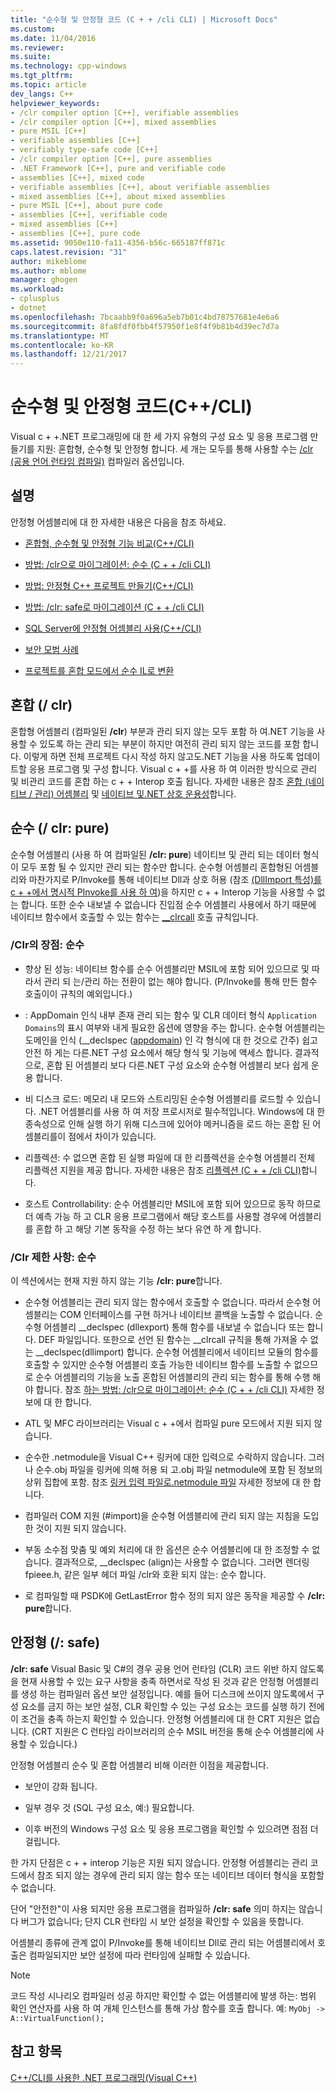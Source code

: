 ```yaml
---
title: "순수형 및 안정형 코드 (C + + /cli CLI) | Microsoft Docs"
ms.custom: 
ms.date: 11/04/2016
ms.reviewer: 
ms.suite: 
ms.technology: cpp-windows
ms.tgt_pltfrm: 
ms.topic: article
dev_langs: C++
helpviewer_keywords:
- /clr compiler option [C++], verifiable assemblies
- /clr compiler option [C++], mixed assemblies
- pure MSIL [C++]
- verifiable assemblies [C++]
- verifiably type-safe code [C++]
- /clr compiler option [C++], pure assemblies
- .NET Framework [C++], pure and verifiable code
- assemblies [C++], mixed code
- verifiable assemblies [C++], about verifiable assemblies
- mixed assemblies [C++], about mixed assemblies
- pure MSIL [C++], about pure code
- assemblies [C++], verifiable code
- mixed assemblies [C++]
- assemblies [C++], pure code
ms.assetid: 9050e110-fa11-4356-b56c-665187ff871c
caps.latest.revision: "31"
author: mikeblome
ms.author: mblome
manager: ghogen
ms.workload:
- cplusplus
- dotnet
ms.openlocfilehash: 7bcaabb9f0a696a5eb7b01c4bd78757681e4e6a6
ms.sourcegitcommit: 8fa8fdf0fbb4f57950f1e8f4f9b81b4d39ec7d7a
ms.translationtype: MT
ms.contentlocale: ko-KR
ms.lasthandoff: 12/21/2017
---
```

# <a name="pure-and-verifiable-code-ccli"></a>순수형 및 안정형 코드(C++/CLI)
Visual c + +.NET 프로그래밍에 대 한 세 가지 유형의 구성 요소 및 응용 프로그램 만들기를 지원: 혼합형, 순수형 및 안정형 합니다. 세 개는 모두를 통해 사용할 수는 [/clr (공용 언어 런타임 컴파일)](../build/reference/clr-common-language-runtime-compilation.md) 컴파일러 옵션입니다.  
  
## <a name="remarks"></a>설명  
 안정형 어셈블리에 대 한 자세한 내용은 다음을 참조 하세요.  
  
-   [혼합형, 순수형 및 안정형 기능 비교(C++/CLI)](../dotnet/mixed-pure-and-verifiable-feature-comparison-cpp-cli.md)  
  
-   [방법: /clr으로 마이그레이션: 순수 (C + + /cli CLI)](../dotnet/how-to-migrate-to-clr-pure-cpp-cli.md)  
  
-   [방법: 안정형 C++ 프로젝트 만들기(C++/CLI)](../dotnet/how-to-create-verifiable-cpp-projects-cpp-cli.md)  
  
-   [방법: /clr: safe로 마이그레이션 (C + + /cli CLI)](../dotnet/how-to-migrate-to-clr-safe-cpp-cli.md)  
  
-   [SQL Server에 안정형 어셈블리 사용(C++/CLI)](../dotnet/using-verifiable-assemblies-with-sql-server-cpp-cli.md)  
  
-   [보안 모범 사례](../security/security-best-practices-for-cpp.md)  
  
-   [프로젝트를 혼합 모드에서 순수 IL로 변환](../dotnet/converting-projects-from-mixed-mode-to-pure-intermediate-language.md)  
  
## <a name="mixed-clr"></a>혼합 (/ clr)  
 혼합형 어셈블리 (컴파일된 **/clr**) 부분과 관리 되지 않는 모두 포함 하 여.NET 기능을 사용할 수 있도록 하는 관리 되는 부분이 하지만 여전히 관리 되지 않는 코드를 포함 합니다. 이렇게 하면 전체 프로젝트 다시 작성 하지 않고도.NET 기능을 사용 하도록 업데이트할 응용 프로그램 및 구성 합니다. Visual c + +를 사용 하 여 이러한 방식으로 관리 및 비관리 코드를 혼합 하는 c + + Interop 호출 됩니다. 자세한 내용은 참조 [혼합 (네이티브 / 관리) 어셈블리](../dotnet/mixed-native-and-managed-assemblies.md) 및 [네이티브 및.NET 상호 운용성](../dotnet/native-and-dotnet-interoperability.md)합니다.  
  
## <a name="pure-clrpure"></a>순수 (/ clr: pure)  
 순수형 어셈블리 (사용 하 여 컴파일된 **/clr: pure**) 네이티브 및 관리 되는 데이터 형식이 모두 포함 될 수 있지만 관리 되는 함수만 합니다. 순수형 어셈블리 혼합형된 어셈블리와 마찬가지로 P/Invoke를 통해 네이티브 Dll과 상호 허용 (참조 [(DllImport 특성)를 c + +에서 명시적 PInvoke를 사용 하 여](../dotnet/using-explicit-pinvoke-in-cpp-dllimport-attribute.md))을 하지만 c + + Interop 기능을 사용할 수 없는 합니다. 또한 순수 내보낼 수 없습니다 진입점 순수 어셈블리 사용에서 하기 때문에 네이티브 함수에서 호출할 수 있는 함수는 [__clrcall](../cpp/clrcall.md) 호출 규칙입니다.  
  
### <a name="advantages-of-clrpure"></a>/Clr의 장점: 순수  
  
-   향상 된 성능: 네이티브 함수를 순수 어셈블리만 MSIL에 포함 되어 있으므로 및 따라서 관리 되 는/관리 하는 전환이 없는 해야 합니다. (P/Invoke를 통해 만든 함수 호출이이 규칙의 예외입니다.)  
  
-   : AppDomain 인식 내부 존재 관리 되는 함수 및 CLR 데이터 형식 `Application Domains`의 표시 여부와 내게 필요한 옵션에 영향을 주는 합니다. 순수형 어셈블리는 도메인을 인식 (__declspec ([appdomain](../cpp/appdomain.md)) 인 각 형식에 대 한 것으로 간주) 쉽고 안전 하 게는 다른.NET 구성 요소에서 해당 형식 및 기능에 액세스 합니다. 결과적으로, 혼합 된 어셈블리 보다 다른.NET 구성 요소와 순수형 어셈블리 보다 쉽게 운용 합니다.  
  
-   비 디스크 로드: 메모리 내 모드와 스트리밍된 순수형 어셈블리를 로드할 수 있습니다. .NET 어셈블리를 사용 하 여 저장 프로시저로 필수적입니다. Windows에 대 한 종속성으로 인해 실행 하기 위해 디스크에 있어야 메커니즘을 로드 하는 혼합 된 어셈블리를이 점에서 차이가 있습니다.  
  
-   리플렉션: 수 없으면 혼합 된 실행 파일에 대 한 리플렉션을 순수형 어셈블리 전체 리플렉션 지원을 제공 합니다. 자세한 내용은 참조 [리플렉션 (C + + /cli CLI)](../dotnet/reflection-cpp-cli.md)합니다.  
  
-   호스트 Controllability: 순수 어셈블리만 MSIL에 포함 되어 있으므로 동작 하므로 더 예측 가능 하 고 CLR 응용 프로그램에서 해당 호스트를 사용할 경우에 어셈블리를 혼합 하 고 해당 기본 동작을 수정 하는 보다 유연 하 게 합니다.  
  
### <a name="limitations-of-clrpure"></a>/Clr 제한 사항: 순수  
 이 섹션에서는 현재 지원 하지 않는 기능 **/clr: pure**합니다.  
  
-   순수형 어셈블리는 관리 되지 않는 함수에서 호출할 수 없습니다. 따라서 순수형 어셈블리는 COM 인터페이스를 구현 하거나 네이티브 콜백을 노출할 수 없습니다. 순수형 어셈블리 __declspec (dllexport) 통해 함수를 내보낼 수 없습니다 또는 합니다. DEF 파일입니다. 또한으로 선언 된 함수는 \__clrcall 규칙을 통해 가져올 수 없는 \__declspec(dllimport) 합니다. 순수형 어셈블리에서 네이티브 모듈의 함수를 호출할 수 있지만 순수형 어셈블리 호출 가능한 네이티브 함수를 노출할 수 없으므로 순수 어셈블리의 기능을 노출 혼합된 어셈블리의 관리 되는 함수를 통해 수행 해야 합니다. 참조 [하는 방법: /clr으로 마이그레이션: 순수 (C + + /cli CLI)](../dotnet/how-to-migrate-to-clr-pure-cpp-cli.md) 자세한 정보에 대 한 합니다.  
  
-   ATL 및 MFC 라이브러리는 Visual c + +에서 컴파일 pure 모드에서 지원 되지 않습니다.  
  
-   순수한 .netmodule을 Visual C++ 링커에 대한 입력으로 수락하지 않습니다. 그러나 순수.obj 파일을 링커에 의해 허용 되 고.obj 파일 netmodule에 포함 된 정보의 상위 집합에 포함. 참조 [링커 입력 파일로.netmodule 파일](../build/reference/netmodule-files-as-linker-input.md) 자세한 정보에 대 한 합니다.  
  
-   컴파일러 COM 지원 (#import)을 순수형 어셈블리에 관리 되지 않는 지침을 도입한 것이 지원 되지 않습니다.  
  
-   부동 소수점 맞춤 및 예외 처리에 대 한 옵션은 순수 어셈블리에 대 한 조정할 수 없습니다. 결과적으로, __declspec (align)는 사용할 수 없습니다. 그러면 렌더링 fpieee.h, 같은 일부 헤더 파일 /clr와 호환 되지 않는: 순수 합니다.  
  
-   로 컴파일할 때 PSDK에 GetLastError 함수 정의 되지 않은 동작을 제공할 수 **/clr: pure**합니다.  
  
## <a name="verifiable-clrsafe"></a>안정형 (/: safe)  
 **/clr: safe** Visual Basic 및 C#의 경우 공용 언어 런타임 (CLR) 코드 위반 하지 않도록을 현재 사용할 수 있는 요구 사항을 충족 하면서로 작성 된 것과 같은 안정형 어셈블리를 생성 하는 컴파일러 옵션 보안 설정입니다. 예를 들어 디스크에 쓰이지 않도록에서 구성 요소를 금지 하는 보안 설정, CLR 확인할 수 있는 구성 요소는 코드를 실행 하기 전에이 조건을 충족 하는지 확인할 수 있습니다. 안정형 어셈블리에 대 한 CRT 지원은 없습니다. (CRT 지원은 C 런타임 라이브러리의 순수 MSIL 버전을 통해 순수 어셈블리에 사용할 수 있습니다.)  
  
 안정형 어셈블리 순수 및 혼합 어셈블리 비해 이러한 이점을 제공합니다.  
  
-   보안이 강화 됩니다.  
  
-   일부 경우 것 (SQL 구성 요소, 예:) 필요합니다.  
  
-   이후 버전의 Windows 구성 요소 및 응용 프로그램을 확인할 수 있으려면 점점 더 걸립니다.  
  
 한 가지 단점은 c + + interop 기능은 지원 되지 않습니다. 안정형 어셈블리는 관리 코드에서 참조 되지 않는 경우에 관리 되지 않는 함수 또는 네이티브 데이터 형식을 포함할 수 없습니다.  
  
 단어 "안전한"이 사용 되지만 응용 프로그램을 컴파일하 **/clr: safe** 의미 하지는 않습니다 버그가 없습니다; 단지 CLR 런타임 시 보안 설정을 확인할 수 있음을 뜻합니다.  
  
 어셈블리 종류에 관계 없이 P/Invoke를 통해 네이티브 Dll로 관리 되는 어셈블리에서 호출은 컴파일되지만 보안 설정에 따라 런타임에 실패할 수 있습니다.  
  
> [!NOTE]
>  코드 작성 시나리오 컴파일러 성공 하지만 확인할 수 없는 어셈블리에 발생 하는: 범위 확인 연산자를 사용 하 여 개체 인스턴스를 통해 가상 함수를 호출 합니다.  예: `MyObj -> A::VirtualFunction();`  
  
## <a name="see-also"></a>참고 항목  
 [C++/CLI를 사용한 .NET 프로그래밍(Visual C++)](../dotnet/dotnet-programming-with-cpp-cli-visual-cpp.md)